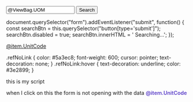 <form method="get" action="@Url.Action("UnitOfMeasurement", "Master")" class="d-flex">
    <input type="text" name="searchString" class="form-control me-2" value="@ViewBag.UOM" placeholder="🔍 Search by Unit..." autocomplete="off" />
    <button type="submit" class="btn btn-primary px-4">Search</button>
</form>

document.querySelector("form").addEventListener("submit", function() {
    const searchBtn = this.querySelector("button[type='submit']");
    searchBtn.disabled = true;
    searchBtn.innerHTML = '<span class="spinner-border spinner-border-sm"></span> Searching...';
});



<a href="#" class="refNoLink"
   data-id="@item.ID"
   data-UnitCode="@item.UnitCode"
   data-createdBy="@item.CreatedBy"
   data-UnitDescription="@item.UnitDescription"
   data-Comparision="@item.Comparision">
    @item.UnitCode
</a>

.refNoLink {
    color: #5a3ec8;
    font-weight: 600;
    cursor: pointer;
    text-decoration: none;
}
.refNoLink:hover {
    text-decoration: underline;
    color: #3e2899;
}



this is my script 

<script>

    document.addEventListener("DOMContentLoaded", function () {
        var newButton = document.getElementById("newButton");
        var UOMMaster = document.getElementById("form");
        var refNoLinks = document.querySelectorAll(".refNoLink");
        var deleteButton = document.getElementById("deleteButton");
        var submitButton = document.getElementById("submitButton");
        var actionTypeInput = document.getElementById("actionType");

        if (newButton) {
            newButton.addEventListener("click", function () {
                UOMMaster.style.display = "block";
                document.getElementById("UnitCode").value = "";
                document.getElementById("UnitDescription").value = "";
                document.getElementById("Comparision").value = "";            
                document.getElementById("UOMId").value = "";
                deleteButton.style.display = "none";
            });
        }

        refNoLinks.forEach(link => {
            link.addEventListener("click", function (event) {
                event.preventDefault();
                UOMMaster.style.display = "block";

                document.getElementById("UnitCode").value = this.getAttribute("data-UnitCode");
                document.getElementById("UnitDescription").value = this.getAttribute("data-UnitDescription");
                document.getElementById("Comparision").value = this.getAttribute("data-Comparision");
                document.getElementById("UOMId").value = this.getAttribute("data-id");

                if (deleteButton) {
                    deleteButton.style.display = "inline-block";
                }
            });
        });

        submitButton.addEventListener("click", function () {
            actionTypeInput.value = "save";  // Set action type to "save"
        });

        if (deleteButton) {
            deleteButton.addEventListener("click", function () {
                if (confirm("Are you sure you want to delete this Subject?")) {
                    actionTypeInput.value = "delete";  // Set action type to "delete"
                    document.getElementById("form").submit();  // Submit form
                }
            });
        }
    });




</script>

when I click on this the form is not opening with the data 
  <a asp-action="UnitOfMeasurement" asp-route-id="@item.ID"
    style="text-decoration:none;font-weight:600;color:#5a3ec8;"
    data-id="@item.ID"
    data-UnitCode="@item.UnitCode"
    data-createdBy="@item.CreatedBy"
    data-UnitDescription="@item.UnitDescription"
    data-Comparision="@item.Comparision">
     @item.UnitCode
 </a> 

